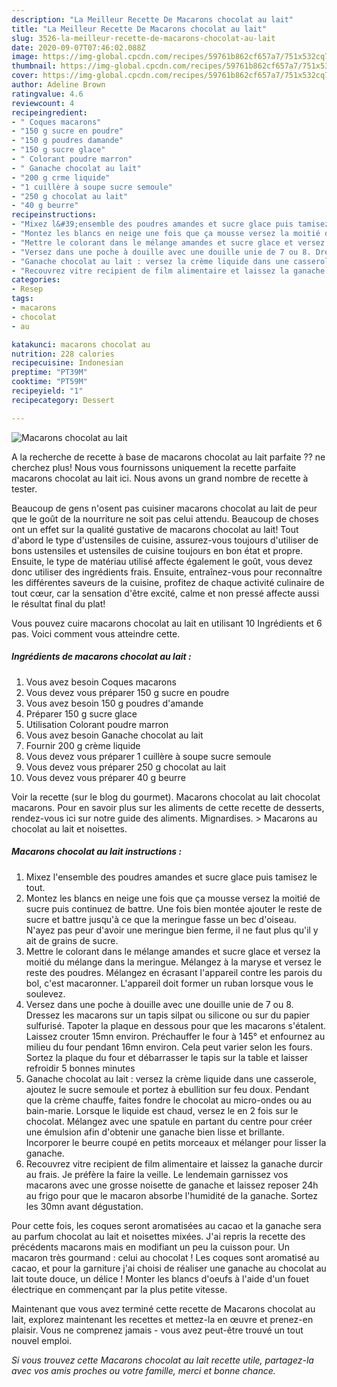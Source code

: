 ```yaml
---
description: "La Meilleur Recette De Macarons chocolat au lait"
title: "La Meilleur Recette De Macarons chocolat au lait"
slug: 3526-la-meilleur-recette-de-macarons-chocolat-au-lait
date: 2020-09-07T07:46:02.088Z
image: https://img-global.cpcdn.com/recipes/59761b862cf657a7/751x532cq70/macarons-chocolat-au-lait-photo-principale-de-la-recette.jpg
thumbnail: https://img-global.cpcdn.com/recipes/59761b862cf657a7/751x532cq70/macarons-chocolat-au-lait-photo-principale-de-la-recette.jpg
cover: https://img-global.cpcdn.com/recipes/59761b862cf657a7/751x532cq70/macarons-chocolat-au-lait-photo-principale-de-la-recette.jpg
author: Adeline Brown
ratingvalue: 4.6
reviewcount: 4
recipeingredient:
- " Coques macarons"
- "150 g sucre en poudre"
- "150 g poudres damande"
- "150 g sucre glace"
- " Colorant poudre marron"
- " Ganache chocolat au lait"
- "200 g crme liquide"
- "1 cuillère à soupe sucre semoule"
- "250 g chocolat au lait"
- "40 g beurre"
recipeinstructions:
- "Mixez l&#39;ensemble des poudres amandes et sucre glace puis tamisez le tout."
- "Montez les blancs en neige une fois que ça mousse versez la moitié de sucre puis continuez de battre. Une fois bien montée ajouter le reste de sucre et battre jusqu&#39;à ce que la meringue fasse un bec d&#39;oiseau. N&#39;ayez pas peur d&#39;avoir une meringue bien ferme, il ne faut plus qu&#39;il y ait de grains de sucre."
- "Mettre le colorant dans le mélange amandes et sucre glace et versez la moitié du mélange dans la meringue. Mélangez à la maryse et versez le reste des poudres. Mélangez en écrasant l&#39;appareil contre les parois du bol, c&#39;est macaronner. L&#39;appareil doit former un ruban lorsque vous le soulevez."
- "Versez dans une poche à douille avec une douille unie de 7 ou 8. Dressez les macarons sur un tapis silpat ou silicone ou sur du papier sulfurisé. Tapoter la plaque en dessous pour que les macarons s&#39;étalent. Laissez crouter 15mn environ. Préchauffer le four à 145° et enfournez au milieu du four pendant 16mn environ. Cela peut varier selon les fours. Sortez la plaque du four et débarrasser le tapis sur la table et laisser refroidir 5 bonnes minutes"
- "Ganache chocolat au lait : versez la crème liquide dans une casserole, ajoutez le sucre semoule et portez à ebullition sur feu doux. Pendant que la crème chauffe, faites fondre le chocolat au micro-ondes ou au bain-marie. Lorsque le liquide est chaud, versez le en 2 fois sur le chocolat. Mélangez avec une spatule en partant du centre pour créer une émulsion afin d&#39;obtenir une ganache bien lisse et brillante. Incorporer le beurre coupé en petits morceaux et mélanger pour lisser la ganache."
- "Recouvrez vitre recipient de film alimentaire et laissez la ganache durcir au frais. Je préfère la faire la veille. Le lendemain garnissez vos macarons avec une grosse noisette de ganache et laissez reposer 24h au frigo pour que le macaron absorbe l&#39;humidité de la ganache. Sortez les 30mn avant dégustation."
categories:
- Resep
tags:
- macarons
- chocolat
- au

katakunci: macarons chocolat au 
nutrition: 228 calories
recipecuisine: Indonesian
preptime: "PT39M"
cooktime: "PT59M"
recipeyield: "1"
recipecategory: Dessert

---
```



![Macarons chocolat au lait](https://img-global.cpcdn.com/recipes/59761b862cf657a7/751x532cq70/macarons-chocolat-au-lait-photo-principale-de-la-recette.jpg)

A la recherche de recette à base de macarons chocolat au lait parfaite ?? ne cherchez plus! Nous vous fournissons uniquement la recette parfaite macarons chocolat au lait ici. Nous avons un grand nombre de recette à tester.

Beaucoup de gens n'osent pas cuisiner macarons chocolat au lait de peur que le goût de la nourriture ne soit pas celui attendu. Beaucoup de choses ont un effet sur la qualité gustative de macarons chocolat au lait! Tout d'abord le type d'ustensiles de cuisine, assurez-vous toujours d'utiliser de bons ustensiles et ustensiles de cuisine toujours en bon état et propre. Ensuite, le type de matériau utilisé affecte également le goût, vous devez donc utiliser des ingrédients frais. Ensuite, entraînez-vous pour reconnaître les différentes saveurs de la cuisine, profitez de chaque activité culinaire de tout cœur, car la sensation d'être excité, calme et non pressé affecte aussi le résultat final du plat!

<!--inarticleads1-->

Vous pouvez cuire macarons chocolat au lait en utilisant 10 Ingrédients et 6 pas. Voici comment vous atteindre cette.

##### Ingrédients de macarons chocolat au lait :

1. Vous avez besoin  Coques macarons
1. Vous devez vous préparer 150 g sucre en poudre
1. Vous avez besoin 150 g poudres d&#39;amande
1. Préparer 150 g sucre glace
1. Utilisation  Colorant poudre marron
1. Vous avez besoin  Ganache chocolat au lait
1. Fournir 200 g crème liquide
1. Vous devez vous préparer 1 cuillère à soupe sucre semoule
1. Vous devez vous préparer 250 g chocolat au lait
1. Vous devez vous préparer 40 g beurre


Voir la recette (sur le blog du gourmet). Macarons chocolat au lait chocolat macarons. Pour en savoir plus sur les aliments de cette recette de desserts, rendez-vous ici sur notre guide des aliments. Mignardises. &gt; Macarons au chocolat au lait et noisettes. 

<!--inarticleads2-->

##### Macarons chocolat au lait instructions :

1. Mixez l&#39;ensemble des poudres amandes et sucre glace puis tamisez le tout.
1. Montez les blancs en neige une fois que ça mousse versez la moitié de sucre puis continuez de battre. Une fois bien montée ajouter le reste de sucre et battre jusqu&#39;à ce que la meringue fasse un bec d&#39;oiseau. N&#39;ayez pas peur d&#39;avoir une meringue bien ferme, il ne faut plus qu&#39;il y ait de grains de sucre.
1. Mettre le colorant dans le mélange amandes et sucre glace et versez la moitié du mélange dans la meringue. Mélangez à la maryse et versez le reste des poudres. Mélangez en écrasant l&#39;appareil contre les parois du bol, c&#39;est macaronner. L&#39;appareil doit former un ruban lorsque vous le soulevez.
1. Versez dans une poche à douille avec une douille unie de 7 ou 8. Dressez les macarons sur un tapis silpat ou silicone ou sur du papier sulfurisé. Tapoter la plaque en dessous pour que les macarons s&#39;étalent. Laissez crouter 15mn environ. Préchauffer le four à 145° et enfournez au milieu du four pendant 16mn environ. Cela peut varier selon les fours. Sortez la plaque du four et débarrasser le tapis sur la table et laisser refroidir 5 bonnes minutes
1. Ganache chocolat au lait : versez la crème liquide dans une casserole, ajoutez le sucre semoule et portez à ebullition sur feu doux. Pendant que la crème chauffe, faites fondre le chocolat au micro-ondes ou au bain-marie. Lorsque le liquide est chaud, versez le en 2 fois sur le chocolat. Mélangez avec une spatule en partant du centre pour créer une émulsion afin d&#39;obtenir une ganache bien lisse et brillante. Incorporer le beurre coupé en petits morceaux et mélanger pour lisser la ganache.
1. Recouvrez vitre recipient de film alimentaire et laissez la ganache durcir au frais. Je préfère la faire la veille. Le lendemain garnissez vos macarons avec une grosse noisette de ganache et laissez reposer 24h au frigo pour que le macaron absorbe l&#39;humidité de la ganache. Sortez les 30mn avant dégustation.


Pour cette fois, les coques seront aromatisées au cacao et la ganache sera au parfum chocolat au lait et noisettes mixées. J&#39;ai repris la recette des précédents macarons mais en modifiant un peu la cuisson pour. Un macaron très gourmand : celui au chocolat ! Les coques sont aromatisé au cacao, et pour la garniture j&#39;ai choisi de réaliser une ganache au chocolat au lait toute douce, un délice ! Monter les blancs d&#39;oeufs à l&#39;aide d&#39;un fouet électrique en commençant par la plus petite vitesse. 

<!--inarticleads1-->

<p>
Maintenant que vous avez terminé cette recette de Macarons chocolat au lait, explorez maintenant les recettes et mettez-la en œuvre et prenez-en plaisir. Vous ne comprenez jamais - vous avez peut-être trouvé un tout nouvel emploi.
</p>

<p>
<i>Si vous trouvez cette Macarons chocolat au lait recette utile, partagez-la avec vos amis proches ou votre famille, merci et bonne chance.</i>
</p>
